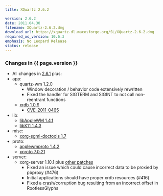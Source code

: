 ```yaml
---
title: XQuartz 2.6.2

version: 2.6.2
date: 2011.04.30
filename: XQuartz-2.6.2.dmg
download_url: https://xquartz-dl.macosforge.org/SL/XQuartz-2.6.2.dmg
required_os_version: 10.6.3
emphasis: No Leopard Release
status: release
---
```


### Changes in {{ page.version }} ###
  * All changes in [2.6.1](XQuartz-2.6.1.html) plus:
  * app:
    * quartz-wm 1.2.0
      * Window decoration / behavior code extensively rewritten
      * Fixed the handler for SIGTERM and SIGINT to not call non-reentrant functions
    * [xrdb 1.0.9](http://lists.freedesktop.org/archives/xorg-announce/2011-April/001635.html)
      * [CVE-2011-0465](http://cve.mitre.org/cgi-bin/cvename.cgi?name=CVE-2011-0465)
  * lib:
    * [libAppleWM 1.4.1](http://lists.freedesktop.org/archives/xorg-announce/2011-April/001640.html)
    * [libX11 1.4.3](http://lists.freedesktop.org/archives/xorg-announce/2011-April/001637.html)
  * misc:
    * [xorg-sgml-doctools 1.7](http://lists.freedesktop.org/archives/xorg-announce/2011-March/001633.html)
  * proto:
    * [applewmproto 1.4.2](http://lists.freedesktop.org/archives/xorg-announce/2011-April/001641.html)
    * [xproto 7.0.21](http://lists.freedesktop.org/archives/xorg-announce/2011-March/001631.html)
  * server:
    * xorg-server 1.10.1 plus [other patches](https://github.com/XQuartz/xorg-server/commits/XQuartz-2.6.2)
      * Fixed an issue which could cause incorrect data to be proxied by pbproxy (#476)
      * Initial applications should have proper xrdb resources (#416)
      * Fixed a crash/corruption bug resulting from an incorrect offset in RootlessGlyphs
